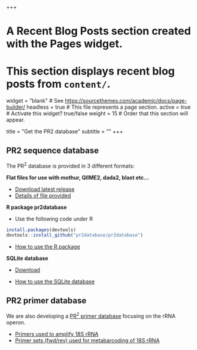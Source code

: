 +++
# A Recent Blog Posts section created with the Pages widget.
# This section displays recent blog posts from `content/`.

widget = "blank"  # See https://sourcethemes.com/academic/docs/page-builder/
headless = true  # This file represents a page section.
active = true  # Activate this widget? true/false
weight = 15  # Order that this section will appear.

title = "Get the PR2 database"
subtitle = ""
+++
## PR2 sequence database
The PR<sup>2</sup> database is provided in 3 different formats:  

**Flat files for use with mothur, QIIME2, dada2, blast etc...**   

* [Download latest release](https://github.com/pr2database/pr2database/releases)
* [Details of file provided](./documentation/pr2-files/)

**R package pr2database**  

* Use the following code under R
``` r
install.packages(devtools)
devtools::install_github("pr2database/pr2database")
```
* [How to use the R package](./documentation/pr2-r-package/)

**SQLite database**

* [Download](https://github.com/pr2database/pr2database/releases)

* [How to use the SQLite database](./documentation/pr2-sqlite/)

## PR2 primer database
We are also developing a [PR<sup>2</sup> primer database](https://github.com/pr2database/pr2-primers) focusing on the rRNA operon.

* [Primers used to amplify 18S rRNA](https://github.com/pr2database/pr2-primers/wiki/18S-rRNA-primers)
* [Primer sets (fwd/rev) used for metabarcoding of 18S rRNA](https://github.com/pr2database/pr2-primers/wiki/18S-rRNA-primer-sets)
